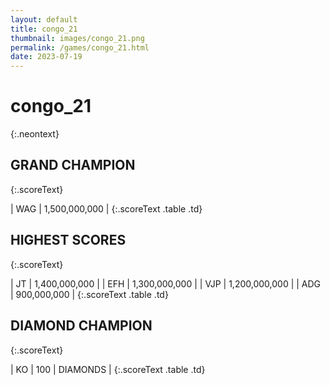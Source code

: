 ```yaml
---
layout: default
title: congo_21
thumbnail: images/congo_21.png
permalink: /games/congo_21.html
date: 2023-07-19
---
```


# congo_21 
{:.neontext}

## GRAND CHAMPION
{:.scoreText}

| WAG | 1,500,000,000 | 
{:.scoreText .table .td}

## HIGHEST SCORES
{:.scoreText}

| JT | 1,400,000,000 | 
| EFH | 1,300,000,000 | 
| VJP | 1,200,000,000 | 
| ADG | 900,000,000 | 
{:.scoreText .table .td}

## DIAMOND CHAMPION
{:.scoreText}

| KO | 100 | DIAMONDS | 
{:.scoreText .table .td}
